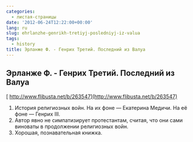 ```yaml
---
categories:
  - листая-страницы
date: '2012-06-24T12:22:00+00:00'
lang: ru
slug: ehrlanzhe-genrikh-tretiyj-posledniyj-iz-valua
tags:
  - history
title: Эрланже Ф. - Генрих Третий. Последний из Валуа
---
```



## Эрланже Ф. - Генрих Третий. Последний из Валуа  
[ http://www.flibusta.net/b/263547](http://www.flibusta.net/b/263547)  

1. История религиозных войн. На их фоне — Екатерина Медичи. На её фоне — Генрих III.  
2. Автор явно не симпатизирует протестантам, считая, что они сами виноваты в продолжении религиозных войн.  
3. Хорошая, познавательная книжка.  
